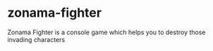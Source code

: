 zonama-fighter
==============

Zonama Fighter is a console game which helps you to destroy those invading characters

